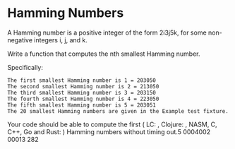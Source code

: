 # Hamming Numbers

A Hamming number is a positive integer of the form 2i3j5k, for some non-negative integers i, j, and k.

Write a function that computes the nth smallest Hamming number.

Specifically:
```
The first smallest Hamming number is 1 = 203050
The second smallest Hamming number is 2 = 213050
The third smallest Hamming number is 3 = 203150
The fourth smallest Hamming number is 4 = 223050
The fifth smallest Hamming number is 5 = 203051
The 20 smallest Hamming numbers are given in the Example test fixture.
```
Your code should be able to compute the first ( LC: , Clojure: , NASM, C, C++, Go and Rust: ) Hamming numbers without timing out.5 0004002 00013 282